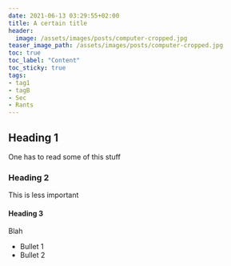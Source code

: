 ```yaml
---
date: 2021-06-13 03:29:55+02:00
title: A certain title
header:
  image: /assets/images/posts/computer-cropped.jpg
teaser_image_path: /assets/images/posts/computer-cropped.jpg
toc: true
toc_label: "Content"
toc_sticky: true
tags:
- tag1
- tagB
- Sec
- Rants
---
```


## Heading 1
One has to read some of this stuff

### Heading 2
This is less important

#### Heading 3
Blah

* Bullet 1
* Bullet 2


